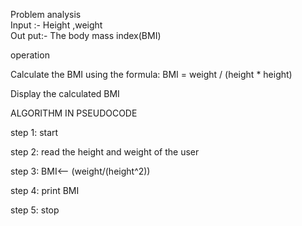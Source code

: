 Problem analysis  
Input :- Height ,weight                                                   
Out put:- The body mass index(BMI)

operation  

Calculate the BMI using the formula: BMI = weight / (height * height)

Display the calculated BMI

 
ALGORITHM IN PSEUDOCODE

step 1: start

step 2: read the height and weight of the user

step 3: BMI<-- (weight/(height^2))

step 4: print BMI

step 5: stop
